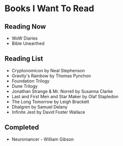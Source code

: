 # Books I Want To Read

## Reading Now

- WoW Diaries
- Bible Unearthed

## Reading List

- Cryptonomicon by Neal Stephenson
- Gravity's Rainbow by Thomas Pynchon
- Foundation Trilogy
- Dune Trilogy
- Jonathan Strange & Mr. Norrell by Susanna Clarke
- Last and First Men and Star Maker by Olaf Stapledon
- The Long Tomorrow by Leigh Brackett
- Dhalgren by Samuel Delany
- Infinite Jest by David Foster Wallace

## Completed

- Neuromancer - William Gibson